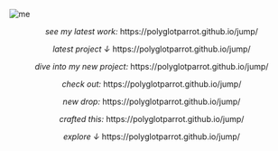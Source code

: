 ![me](https://github.com/user-attachments/assets/c03be268-b082-4045-a1ec-7f17bf31e09a)

<p align="center"><i>see my latest work:</i> https://polyglotparrot.github.io/jump/</p>
<p align="center"><i>latest project ↓</i> https://polyglotparrot.github.io/jump/</p>

<p align="center"><i>dive into my new project:</i> https://polyglotparrot.github.io/jump/</p>

<p align="center"><i>check out:</i> https://polyglotparrot.github.io/jump/</p>

<p align="center"><i>new drop:</i> https://polyglotparrot.github.io/jump/</p>

<p align="center"><i>crafted this:</i> https://polyglotparrot.github.io/jump/</p>

<p align="center"><i>explore ↓</i> https://polyglotparrot.github.io/jump/</p>








  



